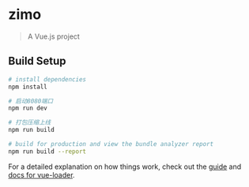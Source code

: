 # zimo

> A Vue.js project

## Build Setup

``` bash
# install dependencies
npm install

# 启动8080端口
npm run dev

# 打包压缩上线
npm run build

# build for production and view the bundle analyzer report
npm run build --report
```

For a detailed explanation on how things work, check out the [guide](http://vuejs-templates.github.io/webpack/) and [docs for vue-loader](http://vuejs.github.io/vue-loader).
